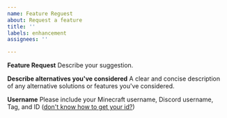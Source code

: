 ```yaml
---
name: Feature Reguest
about: Request a feature
title: ''
labels: enhancement
assignees: ''

---
```


**Feature Request**
Describe your suggestion.

**Describe alternatives you've considered**
A clear and concise description of any alternative solutions or features you've considered.

**Username**
Please include your Minecraft username, Discord username, Tag, and ID ([don't know how to get your id?](https://support.discord.com/hc/en-us/articles/206346498-Where-can-I-find-my-User-Server-Message-ID-))
